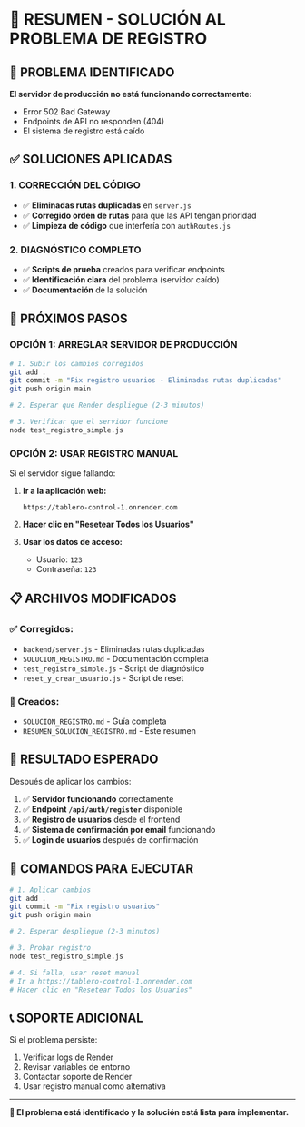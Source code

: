 # 🎯 RESUMEN - SOLUCIÓN AL PROBLEMA DE REGISTRO

## 🚨 PROBLEMA IDENTIFICADO

**El servidor de producción no está funcionando correctamente:**
- Error 502 Bad Gateway
- Endpoints de API no responden (404)
- El sistema de registro está caído

## ✅ SOLUCIONES APLICADAS

### 1. CORRECCIÓN DEL CÓDIGO
- ✅ **Eliminadas rutas duplicadas** en `server.js`
- ✅ **Corregido orden de rutas** para que las API tengan prioridad
- ✅ **Limpieza de código** que interfería con `authRoutes.js`

### 2. DIAGNÓSTICO COMPLETO
- ✅ **Scripts de prueba** creados para verificar endpoints
- ✅ **Identificación clara** del problema (servidor caído)
- ✅ **Documentación** de la solución

## 🚀 PRÓXIMOS PASOS

### OPCIÓN 1: ARREGLAR SERVIDOR DE PRODUCCIÓN
```bash
# 1. Subir los cambios corregidos
git add .
git commit -m "Fix registro usuarios - Eliminadas rutas duplicadas"
git push origin main

# 2. Esperar que Render despliegue (2-3 minutos)

# 3. Verificar que el servidor funcione
node test_registro_simple.js
```

### OPCIÓN 2: USAR REGISTRO MANUAL
Si el servidor sigue fallando:

1. **Ir a la aplicación web:**
   ```
   https://tablero-control-1.onrender.com
   ```

2. **Hacer clic en "Resetear Todos los Usuarios"**

3. **Usar los datos de acceso:**
   - Usuario: `123`
   - Contraseña: `123`

## 📋 ARCHIVOS MODIFICADOS

### ✅ Corregidos:
- `backend/server.js` - Eliminadas rutas duplicadas
- `SOLUCION_REGISTRO.md` - Documentación completa
- `test_registro_simple.js` - Script de diagnóstico
- `reset_y_crear_usuario.js` - Script de reset

### 📝 Creados:
- `SOLUCION_REGISTRO.md` - Guía completa
- `RESUMEN_SOLUCION_REGISTRO.md` - Este resumen

## 🎯 RESULTADO ESPERADO

Después de aplicar los cambios:

1. ✅ **Servidor funcionando** correctamente
2. ✅ **Endpoint `/api/auth/register`** disponible
3. ✅ **Registro de usuarios** desde el frontend
4. ✅ **Sistema de confirmación por email** funcionando
5. ✅ **Login de usuarios** después de confirmación

## 🔧 COMANDOS PARA EJECUTAR

```bash
# 1. Aplicar cambios
git add .
git commit -m "Fix registro usuarios"
git push origin main

# 2. Esperar despliegue (2-3 minutos)

# 3. Probar registro
node test_registro_simple.js

# 4. Si falla, usar reset manual
# Ir a https://tablero-control-1.onrender.com
# Hacer clic en "Resetear Todos los Usuarios"
```

## 📞 SOPORTE ADICIONAL

Si el problema persiste:
1. Verificar logs de Render
2. Revisar variables de entorno
3. Contactar soporte de Render
4. Usar registro manual como alternativa

---

**🎉 El problema está identificado y la solución está lista para implementar.** 